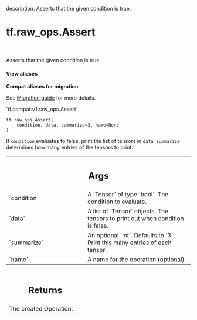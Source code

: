 description: Asserts that the given condition is true.

<div itemscope itemtype="http://developers.google.com/ReferenceObject">
<meta itemprop="name" content="tf.raw_ops.Assert" />
<meta itemprop="path" content="Stable" />
</div>

# tf.raw_ops.Assert

<!-- Insert buttons and diff -->

<table class="tfo-notebook-buttons tfo-api nocontent" align="left">

</table>



Asserts that the given condition is true.

<section class="expandable">
  <h4 class="showalways">View aliases</h4>
  <p>
<b>Compat aliases for migration</b>
<p>See
<a href="https://www.tensorflow.org/guide/migrate">Migration guide</a> for
more details.</p>
<p>`tf.compat.v1.raw_ops.Assert`</p>
</p>
</section>

<pre class="devsite-click-to-copy prettyprint lang-py tfo-signature-link">
<code>tf.raw_ops.Assert(
    condition, data, summarize=3, name=None
)
</code></pre>



<!-- Placeholder for "Used in" -->

If `condition` evaluates to false, print the list of tensors in `data`.
`summarize` determines how many entries of the tensors to print.

<!-- Tabular view -->
 <table class="responsive fixed orange">
<colgroup><col width="214px"><col></colgroup>
<tr><th colspan="2"><h2 class="add-link">Args</h2></th></tr>

<tr>
<td>
`condition`
</td>
<td>
A `Tensor` of type `bool`. The condition to evaluate.
</td>
</tr><tr>
<td>
`data`
</td>
<td>
A list of `Tensor` objects.
The tensors to print out when condition is false.
</td>
</tr><tr>
<td>
`summarize`
</td>
<td>
An optional `int`. Defaults to `3`.
Print this many entries of each tensor.
</td>
</tr><tr>
<td>
`name`
</td>
<td>
A name for the operation (optional).
</td>
</tr>
</table>



<!-- Tabular view -->
 <table class="responsive fixed orange">
<colgroup><col width="214px"><col></colgroup>
<tr><th colspan="2"><h2 class="add-link">Returns</h2></th></tr>
<tr class="alt">
<td colspan="2">
The created Operation.
</td>
</tr>

</table>


